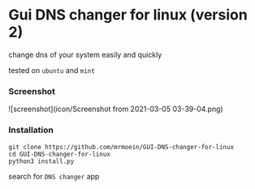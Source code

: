 # Gui DNS changer for linux (version 2)
change dns of your system easily and quickly

tested on `ubuntu` and `mint`

### Screenshot
![screenshot](icon/Screenshot from 2021-03-05 03-39-04.png)

### Installation
```
git clone https://github.com/mrmoein/GUI-DNS-changer-for-linux
cd GUI-DNS-changer-for-linux
python3 install.py
```

search for `DNS changer` app